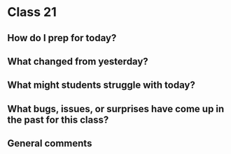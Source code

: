 # Class 21

## How do I prep for today?
 
## What changed from yesterday? 

## What might students struggle with today? 

## What bugs, issues, or surprises have come up in the past for this class?

## General comments

